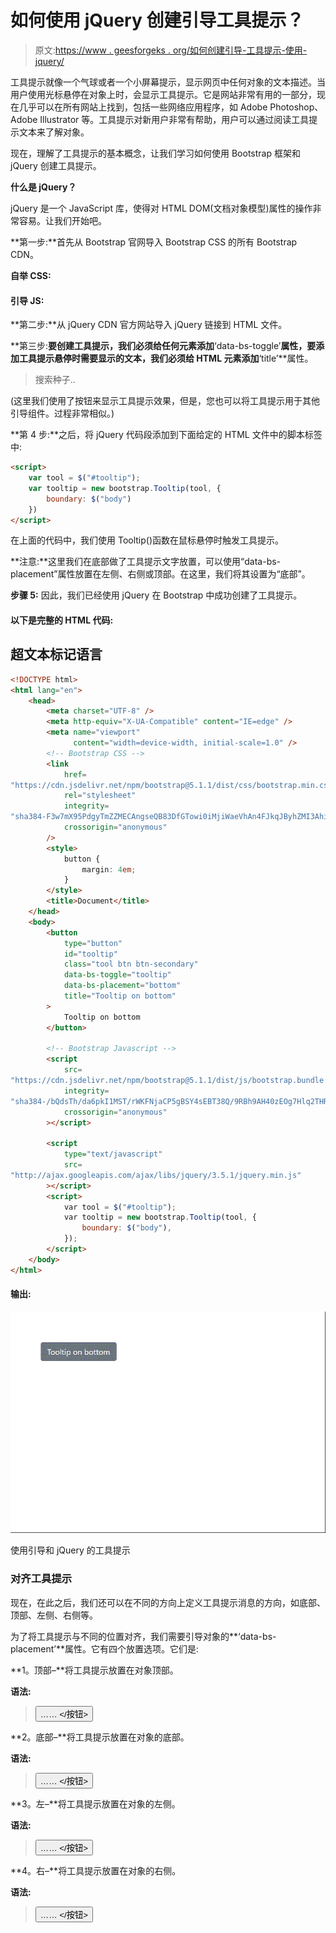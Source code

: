 # 如何使用 jQuery 创建引导工具提示？

> 原文:[https://www . geesforgeks . org/如何创建引导-工具提示-使用-jquery/](https://www.geeksforgeeks.org/how-to-create-a-bootstrap-tooltip-using-jquery/)

工具提示就像一个气球或者一个小屏幕提示，显示网页中任何对象的文本描述。当用户使用光标悬停在对象上时，会显示工具提示。它是网站非常有用的一部分，现在几乎可以在所有网站上找到，包括一些网络应用程序，如 Adobe Photoshop、Adobe Illustrator 等。工具提示对新用户非常有帮助，用户可以通过阅读工具提示文本来了解对象。

现在，理解了工具提示的基本概念，让我们学习如何使用 Bootstrap 框架和 jQuery 创建工具提示。

**什么是 jQuery？**

jQuery 是一个 JavaScript 库，使得对 HTML DOM(文档对象模型)属性的操作非常容易。让我们开始吧。

**第一步:**首先从 Bootstrap 官网导入 Bootstrap CSS 的所有 Bootstrap CDN。

**自举 CSS:**

> <link href="”https://cdn.jsdelivr.net/npm/bootstrap@5.1.1/dist/css/bootstrap.min.css”" rel="”stylesheet”" integrity="”sha384-F3w7mX95PdgyTmZZMECAngseQB83DfGTowi0iMjiWaeVhAn4FJkqJByhZMI3AhiU”" crossorigin="”anonymous”">

#### 引导 JS:

**第二步:**从 jQuery CDN 官方网站导入 jQuery 链接到 HTML 文件。

**第三步:**要创建工具提示，我们必须给任何元素添加**‘data-bs-toggle’**属性，要添加工具提示悬停时需要显示的文本，我们必须给 HTML 元素添加**‘title’**属性。

> 搜索种子..

(这里我们使用了按钮来显示工具提示效果，但是，您也可以将工具提示用于其他引导组件。过程非常相似。)

**第 4 步:**之后，将 jQuery 代码段添加到下面给定的 HTML 文件中的脚本标签中:

```html
<script>
    var tool = $("#tooltip");
    var tooltip = new bootstrap.Tooltip(tool, {
        boundary: $("body")
    })
</script>

```

在上面的代码中，我们使用 Tooltip()函数在鼠标悬停时触发工具提示。

**注意:**这里我们在底部做了工具提示文字放置，可以使用“data-bs-placement”属性放置在左侧、右侧或顶部。在这里，我们将其设置为“底部”。

**步骤 5:** 因此，我们已经使用 jQuery 在 Bootstrap 中成功创建了工具提示。

#### 以下是完整的 HTML 代码:

## 超文本标记语言

```html
<!DOCTYPE html>
<html lang="en">
    <head>
        <meta charset="UTF-8" />
        <meta http-equiv="X-UA-Compatible" content="IE=edge" />
        <meta name="viewport" 
              content="width=device-width, initial-scale=1.0" />
        <!-- Bootstrap CSS -->
        <link
            href=
"https://cdn.jsdelivr.net/npm/bootstrap@5.1.1/dist/css/bootstrap.min.css"
            rel="stylesheet"
            integrity=
"sha384-F3w7mX95PdgyTmZZMECAngseQB83DfGTowi0iMjiWaeVhAn4FJkqJByhZMI3AhiU"
            crossorigin="anonymous"
        />
        <style>
            button {
                margin: 4em;
            }
        </style>
        <title>Document</title>
    </head>
    <body>
        <button
            type="button"
            id="tooltip"
            class="tool btn btn-secondary"
            data-bs-toggle="tooltip"
            data-bs-placement="bottom"
            title="Tooltip on bottom"
        >
            Tooltip on bottom
        </button>

        <!-- Bootstrap Javascript -->
        <script
            src=
"https://cdn.jsdelivr.net/npm/bootstrap@5.1.1/dist/js/bootstrap.bundle.min.js"
            integrity=
"sha384-/bQdsTh/da6pkI1MST/rWKFNjaCP5gBSY4sEBT38Q/9RBh9AH40zEOg7Hlq2THRZ"
            crossorigin="anonymous"
        ></script>

        <script
            type="text/javascript"
            src=
"http://ajax.googleapis.com/ajax/libs/jquery/3.5.1/jquery.min.js"
        ></script>
        <script>
            var tool = $("#tooltip");
            var tooltip = new bootstrap.Tooltip(tool, {
                boundary: $("body"),
            });
        </script>
    </body>
</html>
```

#### 输出:

![](img/7abcc12da4a9213ab64e546fae44f5e7.png)

使用引导和 jQuery 的工具提示

### 对齐工具提示

现在，在此之后，我们还可以在不同的方向上定义工具提示消息的方向，如底部、顶部、左侧、右侧等。

为了将工具提示与不同的位置对齐，我们需要引导对象的**‘data-bs-placement’**属性。它有四个放置选项。它们是:

**1。顶部–**将工具提示放置在对象顶部。

**语法:**

> <button type="”button”" class="”btn" btn-secondary="" data-bs-toggle="”tooltip”" data-bs-placement="”top”" title="”…”">……
> </按钮></button>

**2。底部–**将工具提示放置在对象的底部。

**语法:**

> <button type="”button”" class="”btn" btn-secondary="" data-bs-toggle="”tooltip”" data-bs-placement="”bottom”" title="”…”">……
> </按钮></button>

**3。左–**将工具提示放置在对象的左侧。

**语法:**

> <button type="”button”" class="”btn" btn-secondary="" data-bs-toggle="”tooltip”" data-bs-placement="”left”" title="”…”">……
> </按钮></button>

**4。右–**将工具提示放置在对象的右侧。

**语法:**

> <button type="”button”" class="”btn" btn-secondary="" data-bs-toggle="”tooltip”" data-bs-placement="”bottom”" title="”…”">……
> </按钮></button>
